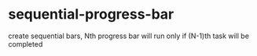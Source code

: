 # sequential-progress-bar
create sequential bars, Nth progress bar will run only if (N-1)th task will be completed
